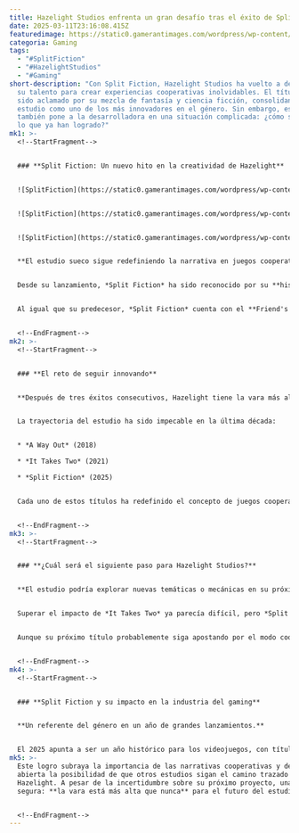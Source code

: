 ```yaml
---
title: Hazelight Studios enfrenta un gran desafío tras el éxito de Split Fiction
date: 2025-03-11T23:16:08.415Z
featuredimage: https://static0.gamerantimages.com/wordpress/wp-content/uploads/2025/03/split-fiction-zoe-and-mio-running-fromm-troll.jpeg?q=70&fit=crop&w=1140&h=&dpr=1
categoria: Gaming
tags:
  - "#SplitFiction"
  - "#HazelightStudios"
  - "#Gaming"
short-description: "Con Split Fiction, Hazelight Studios ha vuelto a demostrar
  su talento para crear experiencias cooperativas inolvidables. El título ha
  sido aclamado por su mezcla de fantasía y ciencia ficción, consolidando al
  estudio como uno de los más innovadores en el género. Sin embargo, este éxito
  también pone a la desarrolladora en una situación complicada: ¿cómo superarán
  lo que ya han logrado?"
mk1: >-
  <!--StartFragment-->


  ### **Split Fiction: Un nuevo hito en la creatividad de Hazelight**


  ![SplitFiction](https://static0.gamerantimages.com/wordpress/wp-content/uploads/2025/03/split-fiction-side-story-the-legend-of-sandfish-walkthrough.jpg?q=49&fit=crop&w=750&h=422&dpr=2 "SplitFiction")


  ![SplitFiction](https://static0.gamerantimages.com/wordpress/wp-content/uploads/2025/03/split-fiction-side-story-mountain-hike-walkthrough-how-to-find.jpg?q=49&fit=crop&w=750&h=422&dpr=2 "SplitFiction")


  ![SplitFiction](https://static0.gamerantimages.com/wordpress/wp-content/uploads/2025/03/split-fiction-mio-zoe-neon-revenge-level-coop-multiplayer-find-partner-online-play.jpg?q=49&fit=crop&w=750&h=422&dpr=2 "SplitFictionSplitFiction")


  **El estudio sueco sigue redefiniendo la narrativa en juegos cooperativos.**


  Desde su lanzamiento, *Split Fiction* ha sido reconocido por su **historia profunda y su jugabilidad envolvente**. Si bien muchos se preguntaban si podría igualar o superar a *It Takes Two*, la respuesta ha sido clara: **Hazelight Studios ha vuelto a sorprender** con una propuesta innovadora.


  Al igual que su predecesor, *Split Fiction* cuenta con el **Friend's Pass**, permitiendo que dos jugadores disfruten juntos con una sola copia. Este enfoque ha sido clave en la accesibilidad y popularidad de los títulos del estudio.


  <!--EndFragment-->
mk2: >-
  <!--StartFragment-->


  ### **El reto de seguir innovando**


  **Después de tres éxitos consecutivos, Hazelight tiene la vara más alta que nunca.**


  La trayectoria del estudio ha sido impecable en la última década:


  * *A Way Out* (2018)

  * *It Takes Two* (2021)

  * *Split Fiction* (2025)


  Cada uno de estos títulos ha redefinido el concepto de juegos cooperativos, combinando mecánicas creativas con narrativas emotivas. Ahora, la gran pregunta es: **¿qué sigue para Hazelight Studios?**


  <!--EndFragment-->
mk3: >-
  <!--StartFragment-->


  ### **¿Cuál será el siguiente paso para Hazelight Studios?**


  **El estudio podría explorar nuevas temáticas o mecánicas en su próximo proyecto.**


  Superar el impacto de *It Takes Two* ya parecía difícil, pero *Split Fiction* lo logró con creces. Ahora, el estudio tiene ante sí un **desafío aún mayor**: crear un juego que eleve aún más el estándar de innovación y cooperación.


  Aunque su próximo título probablemente siga apostando por el modo cooperativo, **las expectativas nunca han sido tan altas**. Hazelight Studios ha cimentado su reputación, pero mantenerse en la cima será su mayor reto.


  <!--EndFragment-->
mk4: >-
  <!--StartFragment-->


  ### **Split Fiction y su impacto en la industria del gaming**


  **Un referente del género en un año de grandes lanzamientos.**


  El 2025 apunta a ser un año histórico para los videojuegos, con títulos de gran calibre en camino, incluyendo *GTA 6*. Aunque la competencia por el **Game of the Year** será feroz, *Split Fiction* ha logrado algo impresionante: **ser el primer juego publicado por EA en 13 años en alcanzar un 90+ en Metacritic desde su lanzamiento**.
mk5: >-
  Este logro subraya la importancia de las narrativas cooperativas y deja
  abierta la posibilidad de que otros estudios sigan el camino trazado por
  Hazelight. A pesar de la incertidumbre sobre su próximo proyecto, una cosa es
  segura: **la vara está más alta que nunca** para el futuro del estudio.


  <!--EndFragment-->
---
```

